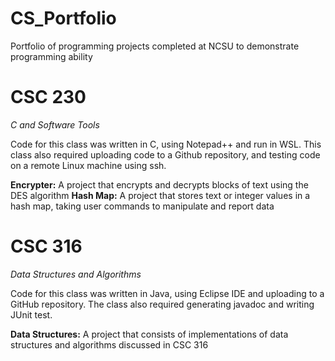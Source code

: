 # CS_Portfolio
Portfolio of programming projects completed at NCSU to demonstrate programming ability

# CSC 230
*C and Software Tools*

Code for this class was written in C, using Notepad++ and run in WSL.
This class also required uploading code to a Github repository, and testing code on a remote Linux machine using ssh.

**Encrypter:** A project that encrypts and decrypts blocks of text using the DES algorithm
**Hash Map:** A project that stores text or integer values in a hash map, taking user commands to manipulate and report data

# CSC 316
*Data Structures and Algorithms*

Code for this class was written in Java, using Eclipse IDE and uploading to a GitHub repository.
The class also required generating javadoc and writing JUnit test.

**Data Structures:** A project that consists of implementations of data structures and algorithms discussed in CSC 316
